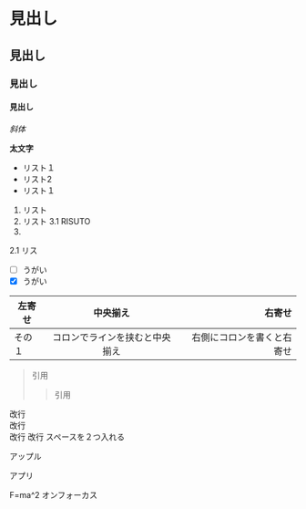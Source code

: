 # 見出し
## 見出し
### 見出し
#### 見出し
  *斜体*

  **太文字**
* リスト１
* リスト2
* リスト１
1. リスト
2. リスト
3.1 RISUTO 
3. 
2.1 リス
- [ ] うがい
- [X] うがい

| 左寄せ | 中央揃え | 右寄せ |
| ----- |:--------:| -----:|
|その１|コロンでラインを挟むと中央揃え|右側にコロンを書くと右寄せ|

> 引用
> > 引用

改行  
改行  
改行
改行
スペースを２つ入れる  

アップル

アプリ

F=ma^2
オンフォーカス
